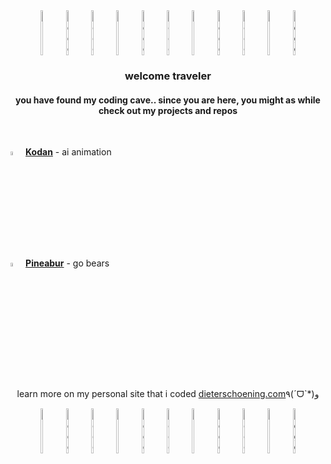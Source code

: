 <div align="center" style="display: flex; justify-content: center; flex-wrap: wrap; width: 100%;">

<img src="https://media2.giphy.com/media/v1.Y2lkPTc5MGI3NjExZ2o1MzhvdGVjOWd6cTlxYzZvNGI4ZjQxNWVnamRxdWFuajNhcGZjbSZlcD12MV9pbnRlcm5hbF9naWZfYnlfaWQmY3Q9cw/uvbWkeaFn8RKU7n3tJ/giphy.webp" alt="Doge" style="width:8%;">
<img src="https://media4.giphy.com/media/v1.Y2lkPTc5MGI3NjExZnQ2czI5ZWI4dXRuZjZ3amJ3NmNwNm05enJhZ2dzMHF2NTh6MndmMiZlcD12MV9pbnRlcm5hbF9naWZfYnlfaWQmY3Q9cw/Gd5PTG30J0RJU50bbK/giphy.webp" alt="Doge" style="width:8%;">
<img src="https://media2.giphy.com/media/v1.Y2lkPTc5MGI3NjExZ2o1MzhvdGVjOWd6cTlxYzZvNGI4ZjQxNWVnamRxdWFuajNhcGZjbSZlcD12MV9pbnRlcm5hbF9naWZfYnlfaWQmY3Q9cw/uvbWkeaFn8RKU7n3tJ/giphy.webp" alt="Doge" style="width:8%;">
<img src="https://media4.giphy.com/media/v1.Y2lkPTc5MGI3NjExZnQ2czI5ZWI4dXRuZjZ3amJ3NmNwNm05enJhZ2dzMHF2NTh6MndmMiZlcD12MV9pbnRlcm5hbF9naWZfYnlfaWQmY3Q9cw/Gd5PTG30J0RJU50bbK/giphy.webp" alt="Doge" style="width:8%;">
<img src="https://media2.giphy.com/media/v1.Y2lkPTc5MGI3NjExZ2o1MzhvdGVjOWd6cTlxYzZvNGI4ZjQxNWVnamRxdWFuajNhcGZjbSZlcD12MV9pbnRlcm5hbF9naWZfYnlfaWQmY3Q9cw/uvbWkeaFn8RKU7n3tJ/giphy.webp" alt="Doge" style="width:8%;">
<img src="https://media4.giphy.com/media/v1.Y2lkPTc5MGI3NjExZnQ2czI5ZWI4dXRuZjZ3amJ3NmNwNm05enJhZ2dzMHF2NTh6MndmMiZlcD12MV9pbnRlcm5hbF9naWZfYnlfaWQmY3Q9cw/Gd5PTG30J0RJU50bbK/giphy.webp" alt="Doge" style="width:8%;">
<img src="https://media2.giphy.com/media/v1.Y2lkPTc5MGI3NjExZ2o1MzhvdGVjOWd6cTlxYzZvNGI4ZjQxNWVnamRxdWFuajNhcGZjbSZlcD12MV9pbnRlcm5hbF9naWZfYnlfaWQmY3Q9cw/uvbWkeaFn8RKU7n3tJ/giphy.webp" alt="Doge" style="width:8%;">
<img src="https://media4.giphy.com/media/v1.Y2lkPTc5MGI3NjExZnQ2czI5ZWI4dXRuZjZ3amJ3NmNwNm05enJhZ2dzMHF2NTh6MndmMiZlcD12MV9pbnRlcm5hbF9naWZfYnlfaWQmY3Q9cw/Gd5PTG30J0RJU50bbK/giphy.webp" alt="Doge" style="width:8%;">
<img src="https://media2.giphy.com/media/v1.Y2lkPTc5MGI3NjExZ2o1MzhvdGVjOWd6cTlxYzZvNGI4ZjQxNWVnamRxdWFuajNhcGZjbSZlcD12MV9pbnRlcm5hbF9naWZfYnlfaWQmY3Q9cw/uvbWkeaFn8RKU7n3tJ/giphy.webp" alt="Doge" style="width:8%;">
<img src="https://media4.giphy.com/media/v1.Y2lkPTc5MGI3NjExZnQ2czI5ZWI4dXRuZjZ3amJ3NmNwNm05enJhZ2dzMHF2NTh6MndmMiZlcD12MV9pbnRlcm5hbF9naWZfYnlfaWQmY3Q9cw/Gd5PTG30J0RJU50bbK/giphy.webp" alt="Doge" style="width:8%;">
<img src="https://media2.giphy.com/media/v1.Y2lkPTc5MGI3NjExZ2o1MzhvdGVjOWd6cTlxYzZvNGI4ZjQxNWVnamRxdWFuajNhcGZjbSZlcD12MV9pbnRlcm5hbF9naWZfYnlfaWQmY3Q9cw/uvbWkeaFn8RKU7n3tJ/giphy.webp" alt="Doge" style="width:8%;">

</div>


<h3 align="center">welcome traveler</h3>

<h4 align="center">you have found my coding cave.. since you are here, you might as while check out my projects and repos</h4>

<br>

<img src="https://pbs.twimg.com/profile_images/1822915831262814208/igDFDywQ_400x400.jpg" width="4%"> **[Kodan](https://kodan.app)** - ai animation

<img src="https://pbs.twimg.com/profile_images/1865084757857443841/0809K7B9_400x400.jpg" width="4%"> **[Pineabur](https://pineabur.com)** - go bears

<br>
<div align="center" style="display: flex; justify-content: center; flex-wrap: wrap; width: 100%;">
  
learn more on my personal site that i coded [dieterschoening.com](https://dieterschoening.com)

٩(ˊᗜˋ*)و
<br>

<img src="https://media4.giphy.com/media/v1.Y2lkPTc5MGI3NjExZnQ2czI5ZWI4dXRuZjZ3amJ3NmNwNm05enJhZ2dzMHF2NTh6MndmMiZlcD12MV9pbnRlcm5hbF9naWZfYnlfaWQmY3Q9cw/Gd5PTG30J0RJU50bbK/giphy.webp" alt="Doge" style="width:8%;">
<img src="https://media2.giphy.com/media/v1.Y2lkPTc5MGI3NjExZ2o1MzhvdGVjOWd6cTlxYzZvNGI4ZjQxNWVnamRxdWFuajNhcGZjbSZlcD12MV9pbnRlcm5hbF9naWZfYnlfaWQmY3Q9cw/uvbWkeaFn8RKU7n3tJ/giphy.webp" alt="Doge" style="width:8%;">
<img src="https://media4.giphy.com/media/v1.Y2lkPTc5MGI3NjExZnQ2czI5ZWI4dXRuZjZ3amJ3NmNwNm05enJhZ2dzMHF2NTh6MndmMiZlcD12MV9pbnRlcm5hbF9naWZfYnlfaWQmY3Q9cw/Gd5PTG30J0RJU50bbK/giphy.webp" alt="Doge" style="width:8%;">
<img src="https://media2.giphy.com/media/v1.Y2lkPTc5MGI3NjExZ2o1MzhvdGVjOWd6cTlxYzZvNGI4ZjQxNWVnamRxdWFuajNhcGZjbSZlcD12MV9pbnRlcm5hbF9naWZfYnlfaWQmY3Q9cw/uvbWkeaFn8RKU7n3tJ/giphy.webp" alt="Doge" style="width:8%;">
<img src="https://media4.giphy.com/media/v1.Y2lkPTc5MGI3NjExZnQ2czI5ZWI4dXRuZjZ3amJ3NmNwNm05enJhZ2dzMHF2NTh6MndmMiZlcD12MV9pbnRlcm5hbF9naWZfYnlfaWQmY3Q9cw/Gd5PTG30J0RJU50bbK/giphy.webp" alt="Doge" style="width:8%;">
<img src="https://media2.giphy.com/media/v1.Y2lkPTc5MGI3NjExZ2o1MzhvdGVjOWd6cTlxYzZvNGI4ZjQxNWVnamRxdWFuajNhcGZjbSZlcD12MV9pbnRlcm5hbF9naWZfYnlfaWQmY3Q9cw/uvbWkeaFn8RKU7n3tJ/giphy.webp" alt="Doge" style="width:8%;">
<img src="https://media4.giphy.com/media/v1.Y2lkPTc5MGI3NjExZnQ2czI5ZWI4dXRuZjZ3amJ3NmNwNm05enJhZ2dzMHF2NTh6MndmMiZlcD12MV9pbnRlcm5hbF9naWZfYnlfaWQmY3Q9cw/Gd5PTG30J0RJU50bbK/giphy.webp" alt="Doge" style="width:8%;">
<img src="https://media2.giphy.com/media/v1.Y2lkPTc5MGI3NjExZ2o1MzhvdGVjOWd6cTlxYzZvNGI4ZjQxNWVnamRxdWFuajNhcGZjbSZlcD12MV9pbnRlcm5hbF9naWZfYnlfaWQmY3Q9cw/uvbWkeaFn8RKU7n3tJ/giphy.webp" alt="Doge" style="width:8%;">
<img src="https://media4.giphy.com/media/v1.Y2lkPTc5MGI3NjExZnQ2czI5ZWI4dXRuZjZ3amJ3NmNwNm05enJhZ2dzMHF2NTh6MndmMiZlcD12MV9pbnRlcm5hbF9naWZfYnlfaWQmY3Q9cw/Gd5PTG30J0RJU50bbK/giphy.webp" alt="Doge" style="width:8%;">
<img src="https://media2.giphy.com/media/v1.Y2lkPTc5MGI3NjExZ2o1MzhvdGVjOWd6cTlxYzZvNGI4ZjQxNWVnamRxdWFuajNhcGZjbSZlcD12MV9pbnRlcm5hbF9naWZfYnlfaWQmY3Q9cw/uvbWkeaFn8RKU7n3tJ/giphy.webp" alt="Doge" style="width:8%;">
<img src="https://media4.giphy.com/media/v1.Y2lkPTc5MGI3NjExZnQ2czI5ZWI4dXRuZjZ3amJ3NmNwNm05enJhZ2dzMHF2NTh6MndmMiZlcD12MV9pbnRlcm5hbF9naWZfYnlfaWQmY3Q9cw/Gd5PTG30J0RJU50bbK/giphy.webp" alt="Doge" style="width:8%;">

</div>
